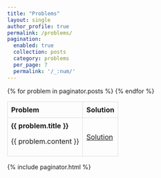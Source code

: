 ```yaml
---
title: "Problems"
layout: single
author_profile: true
permalink: /problems/
pagination:
  enabled: true
  collection: posts
  category: problems
  per_page: 7
  permalink: '/_:num/'
---
```


<!-- {% for problem in site.categories.problems %}
<div class="problem-block">
  <div><b>{{ problem.title }}</b> <p>{{ problem.content }}<p></div>
  <div><a href="{{ problem.solution_link }}">Solution</a></div>
</div>
{% endfor %} -->

<style>
  table {
    width: 100%;
    border-collapse: collapse;
  }
  th, td {
    border: 1px solid #ddd;
    padding: 8px;
  }
  th {
    text-align: left;
  }
</style>

<table>
  <tr>
    <th>Problem</th>
    <th>Solution</th>
  </tr>
  {% for problem in paginator.posts %}
    <tr class="problem-block">
      <td><b>{{ problem.title }}</b> <p>{{ problem.content }}<p></td>
      <td><a href="{{ problem.solution_link }}">Solution</a></td>
    </tr>
  {% endfor %}
</table>

<!-- <div class="pagination">
  {% if paginator.previous_page %}
    <a href="{{ paginator.previous_page_path }}">&laquo; Previous</a>
  {% endif %}

  {% if paginator.next_page %}
    <a href="{{ paginator.next_page_path }}">Next &raquo;</a>
  {% endif %}
</div> -->

{% include paginator.html %}
